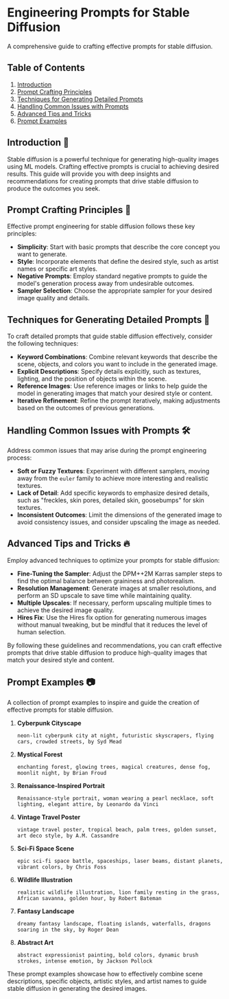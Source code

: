 # Engineering Prompts for Stable Diffusion

A comprehensive guide to crafting effective prompts for stable diffusion.

## Table of Contents

1. [Introduction](#introduction)
2. [Prompt Crafting Principles](#prompt-crafting-principles)
3. [Techniques for Generating Detailed Prompts](#techniques-for-generating-detailed-prompts)
4. [Handling Common Issues with Prompts](#handling-common-issues-with-prompts)
5. [Advanced Tips and Tricks](#advanced-tips-and-tricks)
6. [Prompt Examples](#prompt-examples)

## Introduction 🌟

Stable diffusion is a powerful technique for generating high-quality images using ML models. Crafting effective prompts is crucial to achieving desired results. This guide will provide you with deep insights and recommendations for creating prompts that drive stable diffusion to produce the outcomes you seek.

## Prompt Crafting Principles 🎯

Effective prompt engineering for stable diffusion follows these key principles:

- **Simplicity**: Start with basic prompts that describe the core concept you want to generate.
- **Style**: Incorporate elements that define the desired style, such as artist names or specific art styles.
- **Negative Prompts**: Employ standard negative prompts to guide the model's generation process away from undesirable outcomes.
- **Sampler Selection**: Choose the appropriate sampler for your desired image quality and details.

## Techniques for Generating Detailed Prompts 📝

To craft detailed prompts that guide stable diffusion effectively, consider the following techniques:

- **Keyword Combinations**: Combine relevant keywords that describe the scene, objects, and colors you want to include in the generated image.
- **Explicit Descriptions**: Specify details explicitly, such as textures, lighting, and the position of objects within the scene.
- **Reference Images**: Use reference images or links to help guide the model in generating images that match your desired style or content.
- **Iterative Refinement**: Refine the prompt iteratively, making adjustments based on the outcomes of previous generations.

## Handling Common Issues with Prompts 🛠️

Address common issues that may arise during the prompt engineering process:

- **Soft or Fuzzy Textures**: Experiment with different samplers, moving away from the `euler` family to achieve more interesting and realistic textures.
- **Lack of Detail**: Add specific keywords to emphasize desired details, such as "freckles, skin pores, detailed skin, goosebumps" for skin textures.
- **Inconsistent Outcomes**: Limit the dimensions of the generated image to avoid consistency issues, and consider upscaling the image as needed.

## Advanced Tips and Tricks 🔥

Employ advanced techniques to optimize your prompts for stable diffusion:

- **Fine-Tuning the Sampler**: Adjust the DPM++2M Karras sampler steps to find the optimal balance between graininess and photorealism.
- **Resolution Management**: Generate images at smaller resolutions, and perform an SD upscale to save time while maintaining quality.
- **Multiple Upscales**: If necessary, perform upscaling multiple times to achieve the desired image quality.
- **Hires Fix**: Use the Hires fix option for generating numerous images without manual tweaking, but be mindful that it reduces the level of human selection.

By following these guidelines and recommendations, you can craft effective prompts that drive stable diffusion to produce high-quality images that match your desired style and content.

## Prompt Examples 📷

A collection of prompt examples to inspire and guide the creation of effective prompts for stable diffusion.

1. **Cyberpunk Cityscape**

   ```
   neon-lit cyberpunk city at night, futuristic skyscrapers, flying cars, crowded streets, by Syd Mead
   ```

2. **Mystical Forest**

   ```
   enchanting forest, glowing trees, magical creatures, dense fog, moonlit night, by Brian Froud
   ```

3. **Renaissance-Inspired Portrait**

   ```
   Renaissance-style portrait, woman wearing a pearl necklace, soft lighting, elegant attire, by Leonardo da Vinci
   ```

4. **Vintage Travel Poster**

   ```
   vintage travel poster, tropical beach, palm trees, golden sunset, art deco style, by A.M. Cassandre
   ```

5. **Sci-Fi Space Scene**

   ```
   epic sci-fi space battle, spaceships, laser beams, distant planets, vibrant colors, by Chris Foss
   ```

6. **Wildlife Illustration**

   ```
   realistic wildlife illustration, lion family resting in the grass, African savanna, golden hour, by Robert Bateman
   ```

7. **Fantasy Landscape**

   ```
   dreamy fantasy landscape, floating islands, waterfalls, dragons soaring in the sky, by Roger Dean
   ```

8. **Abstract Art**

   ```
   abstract expressionist painting, bold colors, dynamic brush strokes, intense emotion, by Jackson Pollock
   ```

These prompt examples showcase how to effectively combine scene descriptions, specific objects, artistic styles, and artist names to guide stable diffusion in generating the desired images.
